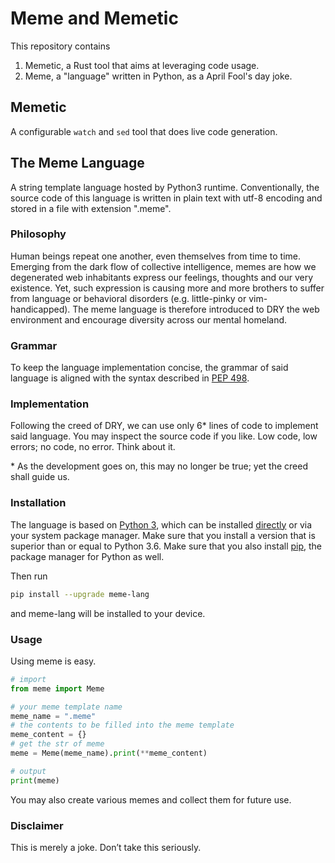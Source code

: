 # Meme and Memetic

This repository contains
1. Memetic, a Rust tool that aims at leveraging code usage.
2. Meme, a "language" written in Python, as a April Fool's day joke.

## Memetic

A configurable `watch` and `sed` tool that does live code generation.

## The Meme Language

A string template language hosted by Python3 runtime. Conventionally, the source code of this language is written in plain text with utf-8 encoding and stored in a file with extension ".meme".

### Philosophy

Human beings repeat one another, even themselves from time to time. Emerging from the dark flow of collective intelligence, memes are how we degenerated web inhabitants express our feelings, thoughts and our very existence. Yet, such expression is causing more and more brothers to suffer from language or behavioral disorders (e.g. little-pinky or vim-handicapped). The meme language is therefore introduced to DRY the web environment and encourage diversity across our mental homeland.

### Grammar

To keep the language implementation concise, the grammar of said language is aligned with the syntax described in [PEP 498](https://www.python.org/dev/peps/pep-0498/). 

### Implementation

Following the creed of DRY, we can use only 6\* lines of code to implement said language. You may inspect the source code if you like. Low code, low errors; no code, no error. Think about it.

\* As the development goes on, this may no longer be true; yet the creed shall guide us.

### Installation

The language is based on [Python 3](https://www.python.org/), which can be installed [directly](https://www.python.org/downloads/) or via your system package manager. Make sure that you install a version that is superior than or equal to Python 3.6. Make sure that you also install [pip](https://pypi.org/project/pip/), the package manager for Python as well.

Then run

```bash
pip install --upgrade meme-lang
```

and meme-lang will be installed to your device.

### Usage

Using meme is easy.

```python
# import
from meme import Meme

# your meme template name
meme_name = ".meme"
# the contents to be filled into the meme template
meme_content = {}
# get the str of meme
meme = Meme(meme_name).print(**meme_content)

# output
print(meme)
```

You may also create various memes and collect them for future use.

### Disclaimer

This is merely a joke. Don’t take this seriously.